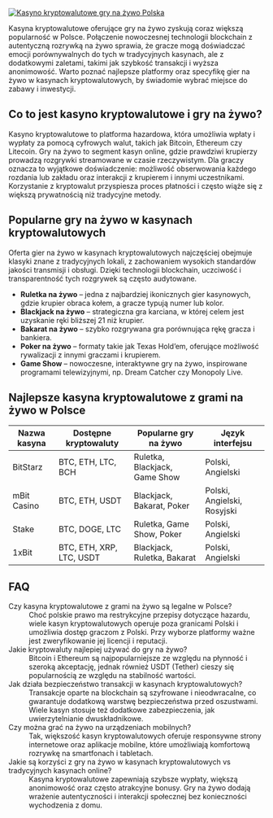 [![Kasyno kryptowalutowe gry na żywo Polska](https://123-caf.pages.dev/gitsignup.png)](https://vrmoo.ru/Bt82HjjY)

<p>Kasyna kryptowalutowe oferujące gry na żywo zyskują coraz większą popularność w Polsce. Połączenie nowoczesnej technologii blockchain z autentyczną rozrywką na żywo sprawia, że gracze mogą doświadczać emocji porównywalnych do tych w tradycyjnych kasynach, ale z dodatkowymi zaletami, takimi jak szybkość transakcji i wyższa anonimowość. Warto poznać najlepsze platformy oraz specyfikę gier na żywo w kasynach kryptowalutowych, by świadomie wybrać miejsce do zabawy i inwestycji.</p>  <h2>Co to jest kasyno kryptowalutowe i gry na żywo?</h2> <p>Kasyno kryptowalutowe to platforma hazardowa, która umożliwia wpłaty i wypłaty za pomocą cyfrowych walut, takich jak Bitcoin, Ethereum czy Litecoin. Gry na żywo to segment kasyn online, gdzie prawdziwi krupierzy prowadzą rozgrywki streamowane w czasie rzeczywistym. Dla graczy oznacza to wyjątkowe doświadczenie: możliwość obserwowania każdego rozdania lub zakładu oraz interakcji z krupierem i innymi uczestnikami. Korzystanie z kryptowalut przyspiesza proces płatności i często wiąże się z większą prywatnością niż tradycyjne metody.</p>  <h2>Popularne gry na żywo w kasynach kryptowalutowych</h2> <p>Oferta gier na żywo w kasynach kryptowalutowych najczęściej obejmuje klasyki znane z tradycyjnych lokali, z zachowaniem wysokich standardów jakości transmisji i obsługi. Dzięki technologii blockchain, uczciwość i transparentność tych rozgrywek są często audytowane.</p>  <ul>   <li><strong>Ruletka na żywo</strong> – jedna z najbardziej ikonicznych gier kasynowych, gdzie krupier obraca kołem, a gracze typują numer lub kolor.</li>   <li><strong>Blackjack na żywo</strong> – strategiczna gra karciana, w której celem jest uzyskanie ręki bliższej 21 niż krupier.</li>   <li><strong>Bakarat na żywo</strong> – szybko rozgrywana gra porównująca rękę gracza i bankiera.</li>   <li><strong>Poker na żywo</strong> – formaty takie jak Texas Hold’em, oferujące możliwość rywalizacji z innymi graczami i krupierem.</li>   <li><strong>Game Show</strong> – nowoczesne, interaktywne gry na żywo, inspirowane programami telewizyjnymi, np. Dream Catcher czy Monopoly Live.</li> </ul>  <h2>Najlepsze kasyna kryptowalutowe z grami na żywo w Polsce</h2> <table>   <thead>     <tr>       <th>Nazwa kasyna</th>       <th>Dostępne kryptowaluty</th>       <th>Popularne gry na żywo</th>       <th>Język interfejsu</th>     </tr>   </thead>   <tbody>     <tr>       <td>BitStarz</td>       <td>BTC, ETH, LTC, BCH</td>       <td>Ruletka, Blackjack, Game Show</td>       <td>Polski, Angielski</td>     </tr>     <tr>       <td>mBit Casino</td>       <td>BTC, ETH, USDT</td>       <td>Blackjack, Bakarat, Poker</td>       <td>Polski, Angielski, Rosyjski</td>     </tr>     <tr>       <td>Stake</td>       <td>BTC, DOGE, LTC</td>       <td>Ruletka, Game Show, Poker</td>       <td>Polski, Angielski</td>     </tr>     <tr>       <td>1xBit</td>       <td>BTC, ETH, XRP, LTC, USDT</td>       <td>Blackjack, Ruletka, Bakarat</td>       <td>Polski, Angielski</td>     </tr>   </tbody> </table>  <h2>FAQ</h2> <dl>   <dt>Czy kasyna kryptowalutowe z grami na żywo są legalne w Polsce?</dt>   <dd>Choć polskie prawo ma restrykcyjne przepisy dotyczące hazardu, wiele kasyn kryptowalutowych operuje poza granicami Polski i umożliwia dostęp graczom z Polski. Przy wyborze platformy ważne jest zweryfikowanie jej licencji i reputacji.</dd>    <dt>Jakie kryptowaluty najlepiej używać do gry na żywo?</dt>   <dd>Bitcoin i Ethereum są najpopularniejsze ze względu na płynność i szeroką akceptację, jednak również USDT (Tether) cieszy się popularnością ze względu na stabilność wartości.</dd>    <dt>Jak działa bezpieczeństwo transakcji w kasynach kryptowalutowych?</dt>   <dd>Transakcje oparte na blockchain są szyfrowane i nieodwracalne, co gwarantuje dodatkową warstwę bezpieczeństwa przed oszustwami. Wiele kasyn stosuje też dodatkowe zabezpieczenia, jak uwierzytelnianie dwuskładnikowe.</dd>    <dt>Czy można grać na żywo na urządzeniach mobilnych?</dt>   <dd>Tak, większość kasyn kryptowalutowych oferuje responsywne strony internetowe oraz aplikacje mobilne, które umożliwiają komfortową rozrywkę na smartfonach i tabletach.</dd>    <dt>Jakie są korzyści z gry na żywo w kasynach kryptowalutowych vs tradycyjnych kasynach online?</dt>   <dd>Kasyna kryptowalutowe zapewniają szybsze wypłaty, większą anonimowość oraz często atrakcyjne bonusy. Gry na żywo dodają wrażenie autentyczności i interakcji społecznej bez konieczności wychodzenia z domu.</dd> </dl>